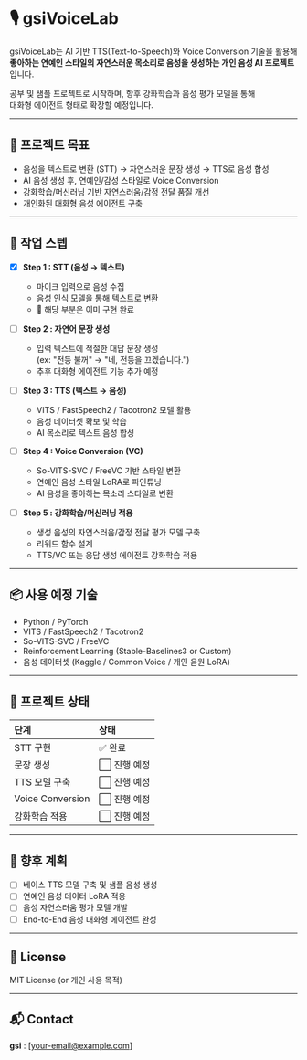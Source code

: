 # 🎙️ gsiVoiceLab

gsiVoiceLab는 AI 기반 TTS(Text-to-Speech)와 Voice Conversion 기술을 활용해  
**좋아하는 연예인 스타일의 자연스러운 목소리로 음성을 생성하는 개인 음성 AI 프로젝트**입니다.  

공부 및 샘플 프로젝트로 시작하며, 향후 강화학습과 음성 평가 모델을 통해  
대화형 에이전트 형태로 확장할 예정입니다.

---

## 📌 프로젝트 목표

- 음성을 텍스트로 변환 (STT) → 자연스러운 문장 생성 → TTS로 음성 합성
- AI 음성 생성 후, 연예인/감성 스타일로 Voice Conversion
- 강화학습/머신러닝 기반 자연스러움/감정 전달 품질 개선
- 개인화된 대화형 음성 에이전트 구축

---

## 📂 작업 스텝  

- [x] **Step 1 : STT (음성 → 텍스트)**
  - 마이크 입력으로 음성 수집
  - 음성 인식 모델을 통해 텍스트로 변환
  - 📌 해당 부분은 이미 구현 완료  

- [ ] **Step 2 : 자연어 문장 생성**
  - 입력 텍스트에 적절한 대답 문장 생성  
  (ex: "전등 불꺼" → "네, 전등을 끄겠습니다.")  
  - 추후 대화형 에이전트 기능 추가 예정  

- [ ] **Step 3 : TTS (텍스트 → 음성)**
  - VITS / FastSpeech2 / Tacotron2 모델 활용  
  - 음성 데이터셋 확보 및 학습  
  - AI 목소리로 텍스트 음성 합성  

- [ ] **Step 4 : Voice Conversion (VC)**
  - So-VITS-SVC / FreeVC 기반 스타일 변환  
  - 연예인 음성 스타일 LoRA로 파인튜닝  
  - AI 음성을 좋아하는 목소리 스타일로 변환  

- [ ] **Step 5 : 강화학습/머신러닝 적용**
  - 생성 음성의 자연스러움/감정 전달 평가 모델 구축  
  - 리워드 함수 설계  
  - TTS/VC 또는 응답 생성 에이전트 강화학습 적용  

---

## 📦 사용 예정 기술

- Python / PyTorch
- VITS / FastSpeech2 / Tacotron2
- So-VITS-SVC / FreeVC
- Reinforcement Learning (Stable-Baselines3 or Custom)
- 음성 데이터셋 (Kaggle / Common Voice / 개인 음원 LoRA)

---

## 📌 프로젝트 상태  

| 단계             | 상태       |
|:----------------|:------------|
| STT 구현         | ✅ 완료       |
| 문장 생성         | ⬜ 진행 예정  |
| TTS 모델 구축    | ⬜ 진행 예정  |
| Voice Conversion | ⬜ 진행 예정  |
| 강화학습 적용     | ⬜ 진행 예정  |

---

## 📌 향후 계획

- [ ] 베이스 TTS 모델 구축 및 샘플 음성 생성  
- [ ] 연예인 음성 데이터 LoRA 적용  
- [ ] 음성 자연스러움 평가 모델 개발  
- [ ] End-to-End 음성 대화형 에이전트 완성  

---

## 📄 License  
MIT License (or 개인 사용 목적)

---

## 📬 Contact  
**gsi** : [your-email@example.com]

